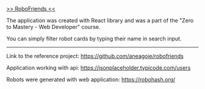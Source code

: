 [>> RoboFriends <<](https://konrad88k.github.io/RoboFriends-ZTM/)

The application was created with React library and was a part of the "Zero to Mastery - Web Developer" course.

You can simply filter robot cards by typing their name in search input.

- - -

Link to the reference project: https://github.com/aneagoie/robofriends

Application working with api: https://jsonplaceholder.typicode.com/users

Robots were generated with web application: https://robohash.org/
